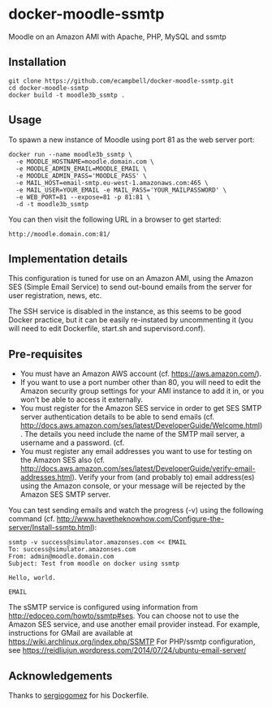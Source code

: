 docker-moodle-ssmtp
===================

Moodle on an Amazon AMI with Apache, PHP, MySQL and ssmtp

## Installation

```
git clone https://github.com/ecampbell/docker-moodle-ssmtp.git
cd docker-moodle-ssmtp
docker build -t moodle3b_ssmtp .
```

## Usage

To spawn a new instance of Moodle using port 81 as the web server port:

```
docker run --name moodle3b_ssmtp \
  -e MOODLE_HOSTNAME=moodle.domain.com \
  -e MOODLE_ADMIN_EMAIL=MOODLE_EMAIL \
  -e MOODLE_ADMIN_PASS='MOODLE_PASS' \
  -e MAIL_HOST=email-smtp.eu-west-1.amazonaws.com:465 \
  -e MAIL_USER=YOUR_EMAIL -e MAIL_PASS='YOUR_MAILPASSWORD' \
  -e WEB_PORT=81 --expose=81 -p 81:81 \
  -d -t moodle3b_ssmtp
```

You can then visit the following URL in a browser to get started:

```
http://moodle.domain.com:81/
```

## Implementation details

This configuration is tuned for use on an Amazon AMI, using the Amazon SES (Simple Email Service)
to send out-bound emails from the server for user registration, news, etc.

The SSH service is disabled in the instance, as this seems to be good Docker practice, 
but it can be easily re-instated by uncommenting it
(you will need to edit Dockerfile, start.sh and supervisord.conf).

## Pre-requisites

* You must have an Amazon AWS account (cf. https://aws.amazon.com/).
* If you want to use a port number other than 80, you will need to edit the Amazon security group
settings for your AMI instance to add it in,
or you won't be able to access it externally.
* You must register for the Amazon SES service in order to get 
SES SMTP server authentication details to be able to send emails
(cf. http://docs.aws.amazon.com/ses/latest/DeveloperGuide/Welcome.html).
The details you need include the name of the SMTP mail server, a username and a password.
(cf. 
* You must register any email addresses you want to use for testing on the Amazon SES also
(cf. http://docs.aws.amazon.com/ses/latest/DeveloperGuide/verify-email-addresses.html).
Verify your from (and probably to) email address(es) using the Amazon console, 
or your message will be rejected by the Amazon SES SMTP server.

You can test sending emails and watch the progress (-v) using the following command
(cf. http://www.havetheknowhow.com/Configure-the-server/Install-ssmtp.html):

```
ssmtp -v success@simulator.amazonses.com << EMAIL
To: success@simulator.amazonses.com
From: admin@moodle.domain.com
Subject: Test from moodle on docker using ssmtp

Hello, world.

EMAIL
```

The sSMTP service is configured using information from http://edoceo.com/howto/ssmtp#ses.
You can choose not to use the Amazon SES service, and use another email provider instead. 
For example, instructions for GMail are available at https://wiki.archlinux.org/index.php/SSMTP
For PHP/ssmtp configuration, see https://reidliujun.wordpress.com/2014/07/24/ubuntu-email-server/

## Acknowledgements

Thanks to [sergiogomez](https://github.com/sergiogomez) for his Dockerfile.